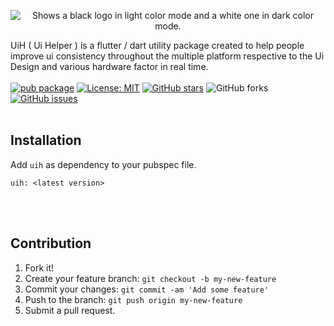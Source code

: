 
<p align="center">
    <picture>
    <source media="(prefers-color-scheme: light)" srcset="https://github.com/princeteck/UiH/assets/13074740/8789a114-548b-45c9-b1c0-f8705735c0d8">
    <source media="(prefers-color-scheme: dark)" srcset="https://github.com/princeteck/UiH/assets/13074740/95da06a5-aa29-46f5-b831-ff1f86936800">
    <img alt="Shows a black logo in light color mode and a white one in dark color mode." src="https://user-images.githubusercontent.com/25423296/163456779-a8556205-d0a5-45e2-ac17-42d089e3c3f8.png">
    </picture>
</p>


UiH ( Ui Helper ) is a flutter / dart utility package created to help people improve ui consistency throughout the multiple platform respective to the Ui Design and various hardware factor in real time.
<br><br>
[![pub package](https://img.shields.io/pub/v/uih?style=for-the-badge)](https://pub.dev/packages/uih) [![License: MIT](https://img.shields.io/badge/license-MIT-orange.svg?style=for-the-badge)](https://opensource.org/licenses/MIT) <a href="https://github.com/prodevplus/UiH/stargazers"><img alt="GitHub stars" src="https://img.shields.io/github/stars/prodevplus/UiH?style=for-the-badge"></a> <img alt="GitHub forks" src="https://img.shields.io/github/forks/prodevplus/UiH?style=for-the-badge"></a><a href="https://github.com/prodevplus/UiH/issues">  <img alt="GitHub issues" src="https://img.shields.io/github/issues/prodevplus/UiH?style=for-the-badge"></a> 
<br><br>

## Installation

Add `uih` as dependency to your pubspec file.

```
uih: <latest version>
```

<br><br>
## Contribution

1. Fork it!
2. Create your feature branch: `git checkout -b my-new-feature`
3. Commit your changes: `git commit -am 'Add some feature'`
4. Push to the branch: `git push origin my-new-feature`
5. Submit a pull request.

